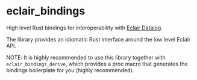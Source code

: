 # eclair_bindings

High level Rust bindings for interoperability with
[Eclair Datalog](https://github.com/luc-tielen/eclair-lang.git).

The library provides an idiomatic Rust interface around the low level
Eclair API.

NOTE: It is highly recommended to use this library together with
`eclair_bindings_derive`, which provides a proc macro that generates the
bindings boilerplate for you (highly recommended).
